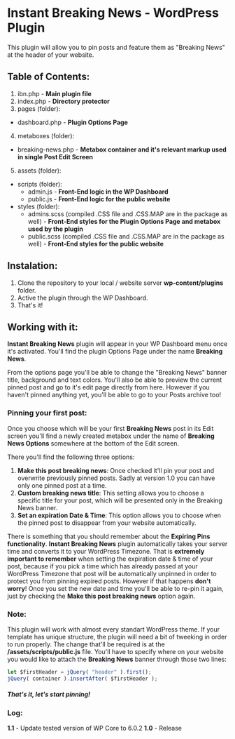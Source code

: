 # Instant Breaking News - WordPress Plugin

This plugin will allow you to pin posts and feature them as "Breaking News" at the header of your website.

## Table of Contents:
1) ibn.php - **Main plugin file**
2) index.php - **Directory protector**
3) pages (folder):
- dashboard.php - **Plugin Options Page**
4) metaboxes (folder):
- breaking-news.php - **Metabox container and it's relevant markup used in single Post Edit Screen**
5) assets (folder):
* scripts (folder):
    * admin.js - **Front-End logic in the WP Dashboard**  
    * public.js - **Front-End logic for the public website**
* styles (folder):
    * admins.scss (compiled .CSS file and .CSS.MAP are in the package as well) - **Front-End styles for the Plugin Options Page and metabox used by the plugin**
    * public.scss (compiled .CSS file and .CSS.MAP are in the package as well) - **Front-End styles for the public website**

## Instalation:
1) Clone the repository to your local / website server **wp-content/plugins** folder.
2) Active the plugin through the WP Dashboard.
3) That's it!

## Working with it:
**Instant Breaking News** plugin will appear in your WP Dashboard menu once it's activated.
You'll find the plugin Options Page under the name **Breaking News**.

From the options page you'll be able to change the "Breaking News" banner title, background and text colors. You'll also be able to preview the current pinned post and go to it's edit page directly from here. However if you haven't pinned anything yet, you'll be able to go to your Posts archive too!

### Pinning your first post:
Once you choose which will be your first **Breaking News** post in its Edit screen you'll find a newly created metabox under the name of **Breaking News Options** somewhere at the bottom of the Edit screen.

There you'll find the following three options:
1) **Make this post breaking news**: Once checked it'll pin your post and overwrite previously pinned posts. Sadly at version 1.0 you can have only one pinned post at a time.
2) **Custom breaking news title**: This setting allows you to choose a specific title for your post, which will be presented only in the Breaking News banner.
3) **Set an expiration Date & Time**: This option allows you to choose when the pinned post to disappear from your website automatically.

There is something that you should remember about the **Expiring Pins functionality**.
**Instant Breaking News** plugin automatically takes your server time and converts it to your WordPress Timezone.
That is **extremely important to remember** when setting the expiration date & time of your post, because if you pick a time which has already passed at your WordPress Timezone that post will be automatically unpinned in order to protect you from pinning expired posts. However if that happens **don't worry**! Once you set the new date and time you'll be able to re-pin it again, just by checking the **Make this post breaking news** option again.

### Note:
This plugin will work with almost every standart WordPress theme. If your template has unique structure, the plugin will need a bit of tweeking in order to run properly. The change that'll be required is at the **/assets/scripts/public.js** file.
You'll have to specify where on your website you would like to attach the **Breaking News** banner through those two lines:
```javascript
let $firstHeader = jQuery( "header" ).first();
jQuery( container ).insertAfter( $firstHeader );
```

##### That's it, let's start pinning!

### Log:
**1.1** - Update tested version of WP Core to 6.0.2
**1.0** - Release